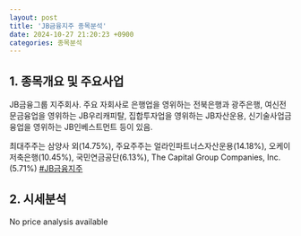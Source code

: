 ```yaml
---
layout: post
title: 'JB금융지주 종목분석'
date: 2024-10-27 21:20:23 +0900
categories: 종목분석
---
```


## 1. 종목개요 및 주요사업

JB금융그룹 지주회사. 주요 자회사로 은행업을 영위하는 전북은행과 광주은행, 여신전문금융업을 영위하는 JB우리캐피탈, 집합투자업을 영위하는 JB자산운용, 신기술사업금융업을 영위하는 JB인베스트먼트 등이 있음.

최대주주는 삼양사 외(14.75%), 주요주주는 얼라인파트너스자산운용(14.18%), 오케이저축은행(10.45%), 국민연금공단(6.13%), The Capital Group Companies, Inc.(5.71%)
[#JB금융지주](#)

## 2. 시세분석

No price analysis available
